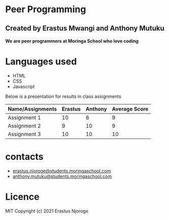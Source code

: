# Peer Programming

## Created by Erastus Mwangi and Anthony Mutuku

#### We are peer programmers at Moringa School who love coding


# Languages used
* HTML
* CSS
* Javascript

Below is a presentation for results in class assignments

| Name/Assignments | Erastus | Anthony | Average Score |
|------------------|---------|---------|---------------|
| Assignment 1     | 10      | 8       | 9             |
| Assignment 2     | 9       | 10      | 9             |
| Assignment 3     | 10      | 10      | 10            |

# contacts
* erastus.njoroge@students.moringaschool.com
* anthony.mutuku@students.moringaschool.com

# Licence
MIT 
Copyright (c) 2021 Erastus Njoroge